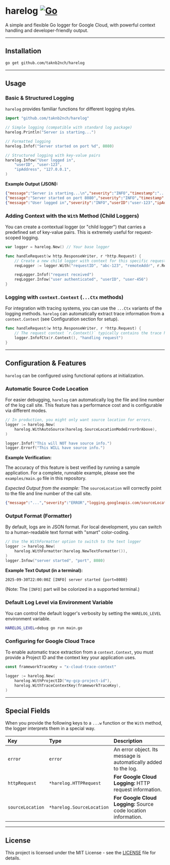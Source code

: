 # harelog [![Go](https://github.com/taknb2nch/harelog/actions/workflows/go.yaml/badge.svg?branch=main)](https://github.com/taknb2nch/harelog/actions/workflows/go.yaml)

A simple and flexible Go logger for Google Cloud, with powerful context handling and developer-friendly output.

---

## Installation

```bash
go get github.com/taknb2nch/harelog
```

---

## Usage

### Basic & Structured Logging

`harelog` provides familiar functions for different logging styles.

```go
import "github.com/taknb2nch/harelog"

// Simple logging (compatible with standard log package)
harelog.Println("Server is starting...")

// Formatted logging
harelog.Infof("Server started on port %d", 8080)

// Structured logging with key-value pairs
harelog.Infow("User logged in",
    "userID", "user-123",
    "ipAddress", "127.0.0.1",
)
```

**Example Output (JSON):**

```json
{"message":"Server is starting...\n","severity":"INFO","timestamp":"..."}
{"message":"Server started on port 8080","severity":"INFO","timestamp":"..."}
{"message":"User logged in","severity":"INFO","userID":"user-123","ipAddress":"127.0.0.1","timestamp":"..."}
```

### Adding Context with the `With` Method (Child Loggers)

You can create a contextual logger (or "child logger") that carries a predefined set of key-value pairs. This is extremely useful for request-scoped logging.

```go
var logger = harelog.New() // Your base logger

func handleRequest(w http.ResponseWriter, r *http.Request) {
    // Create a new child logger with context for this specific request.
    reqLogger := logger.With("requestID", "abc-123", "remoteAddr", r.RemoteAddr)

    reqLogger.Infof("request received")
    reqLogger.Infow("user authenticated", "userID", "user-456")
}
```

### Logging with `context.Context` (`...Ctx` methods)

For integration with tracing systems, you can use the `...Ctx` variants of the logging methods. `harelog` can automatically extract trace information from a `context.Context` (see Configuration section for setup).

```go
func handleRequest(w http.ResponseWriter, r *http.Request) {
    // The request context `r.Context()` typically contains the trace header.
    logger.InfofCtx(r.Context(), "handling request")
}
```

---

## Configuration & Features

`harelog` can be configured using functional options at initialization.

### Automatic Source Code Location

For easier debugging, `harelog` can automatically log the file and line number of the log call site. This feature has a performance cost and is configurable via different modes.

```go
// In production, you might only want source location for errors.
logger := harelog.New(
    harelog.WithAutoSource(harelog.SourceLocationModeErrorOrAbove),
)

logger.Infof("This will NOT have source info.")
logger.Errorf("This WILL have source info.")
```

**Example Verification:**

The accuracy of this feature is best verified by running a sample application. For a complete, runnable example, please see the `examples/main.go` file in this repository.

*Expected Output from the example:*
The `sourceLocation` will correctly point to the file and line number of the call site.

```json
{"message":"...","severity":"ERROR","logging.googleapis.com/sourceLocation":{"file":"/path/to/your/project/examples/main.go","line":42,...}}
```

### Output Format (Formatter)

By default, logs are in JSON format. For local development, you can switch to a human-readable text format with "smart" color-coding.

```go
// Use the WithFormatter option to switch to the text logger
logger := harelog.New(
    harelog.WithFormatter(harelog.NewTextFormatter()),
)
logger.Infow("server started", "port", 8080)
```

**Example Text Output (in a terminal):**

```
2025-09-30T22:00:00Z [INFO] server started {port=8080}
```
(Note: The `[INFO]` part will be colorized in a supported terminal.)

### Default Log Level via Environment Variable

You can control the default logger's verbosity by setting the `HARELOG_LEVEL` environment variable.

```bash
HARELOG_LEVEL=debug go run main.go
```

### Configuring for Google Cloud Trace

To enable automatic trace extraction from a `context.Context`, you must provide a Project ID and the context key your application uses.

```go
const frameworkTraceKey = "x-cloud-trace-context" 

logger := harelog.New(
    harelog.WithProjectID("my-gcp-project-id"),
    harelog.WithTraceContextKey(frameworkTraceKey),
)
```

---

## Special Fields

When you provide the following keys to a `...w` function or the `With` method, the logger interprets them in a special way.

| Key | Type | Description |
| :--- | :--- | :--- |
| `error` | `error` | An error object. Its message is automatically added to the log. |
| `httpRequest` | `*harelog.HTTPRequest` | **For Google Cloud Logging:** HTTP request information. |
| `sourceLocation` | `*harelog.SourceLocation` | **For Google Cloud Logging:** Source code location information. |

---

## License

This project is licensed under the MIT License - see the [LICENSE](LICENSE) file for details.